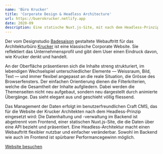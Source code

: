 ```yaml
---
name: 'Büro Krucker'
title: 'Corporate Design & Headless Architecture'
url: https://buerokrucker.netlify.app
date: 2020-09
description: Eine statische Nuxt.js-Site, mit nach dem Headless-Prinzip eingesetzten Craft CMS im Backend.
---
```

Der vom Designstudio [Badesaison](https://badesaison.ch) gestaltete Webauftritt für das Architekturbüro [Krucker](https://www.buerokrucker.ch) ist eine klassische Corporate Website. Sie reflektiert das Unternehmensprofil und gibt dem User einen Eindruck davon, wie Krucker denkt und handelt.

An der Oberfläche präsentieren sich die Inhalte streng strukturiert, im lebendigen Wechselspiel unterschiedlicher Elemente — Weissraum, Bild, Text — und immer flexibel angepasst an die reale Situation, die Grösse des Browserfensters. Der einfachen Orientierung dienen die Filterkriterien, welche die Gesamtheit der Inhalte aufgliedern. Dabei werden die Themenseiten nicht neu aufgebaut, sondern neu dargestellt durch animierte Übergänge. Das sieht elegant aus und geschieht völlig fliessend.

Das Management der Daten erfolgt im benutzerfreundlichen <span class="code">Craft CMS,</span> das für die Website der Krucker Architekten nach dem <span class="code">Headless</span>-Prinzip eingesetzt wird: Die Datenhaltung und -verwaltung im Backend ist abgetrennt vom Frontend, einer statischen <span class="code">Nuxt.js</span>-Site, die die Daten über eine API bezieht und präsentiert. Eine Headless-Architektur macht einen Webauftritt flexibler nutzbar und einfacher veränderbar. Sowohl im Backend wie auch im Frontend ist spürbarer Performancegewinn möglich.

[Website besuchen](https://www.buerokrucker.ch)
